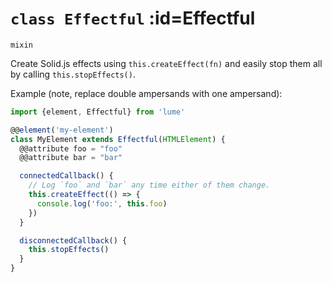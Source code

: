 
# <code>class <b>Effectful</b></code> :id=Effectful

`mixin`

Create Solid.js effects using `this.createEffect(fn)` and easily stop them
all by calling `this.stopEffects()`.

Example (note, replace double ampersands with one ampersand):

```js
import {element, Effectful} from 'lume'

@@element('my-element')
class MyElement extends Effectful(HTMLElement) {
  @@attribute foo = "foo"
  @@attribute bar = "bar"

  connectedCallback() {
    // Log `foo` and `bar` any time either of them change.
    this.createEffect(() => {
      console.log('foo:', this.foo)
    })
  }

  disconnectedCallback() {
    this.stopEffects()
  }
}
```












        